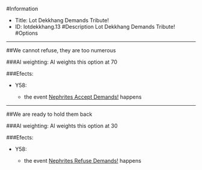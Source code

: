 #Information
 - Title: Lot Dekkhang Demands Tribute!
 - ID: lotdekkhang.13
#Description
Lot Dekkhang Demands Tribute!
#Options

___
##We cannot refuse, they are too numerous

###AI weighting:
AI weights this option at 70


###Efects:<ul><li>Y58:</li><ul><li>the event [Nephrites Accept Demands!](../events/nephrites_accept_demands.md) happens</li></ul></ul>

___
##We are ready to hold them back

###AI weighting:
AI weights this option at 30


###Efects:<ul><li>Y58:</li><ul><li>the event [Nephrites Refuse Demands!](../events/nephrites_refuse_demands.md) happens</li></ul></ul>
